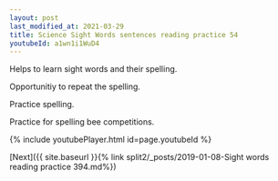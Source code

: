 ```yaml
---
layout: post
last_modified_at: 2021-03-29
title: Science Sight Words sentences reading practice 54
youtubeId: a1wn1i1WuD4
---
```

 
 
Helps to learn sight words and their spelling.

Opportunitiy to repeat the spelling. 

Practice spelling. 
 
Practice for spelling bee competitions. 
 
{% include youtubePlayer.html id=page.youtubeId %}
 
 

[Next]({{ site.baseurl }}{% link  split2/_posts/2019-01-08-Sight words reading practice 394.md%})
 
